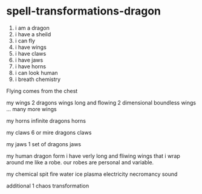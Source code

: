# spell-transformations-dragon

1. i am a dragon
2. i have a sheild
3. i can fly
4. i have wings
5. i have claws
6. i have jaws
7. i have horns
8. i can look human
9. i breath chemistry

Flying comes from the chest

my wings
2 dragons wings long and flowing
2 dimensional boundless wings
... many more wings

my horns
infinite dragons horns

my claws
6 or mire dragons claws

my jaws
1 set of dragons jaws

my human dragon form
i have verly long and fliwing wings that i wrap around me like a robe. our robes are personal and variable.

my chemical spit
fire water ice plasma electricity necromancy sound

additional
1 chaos transformation
